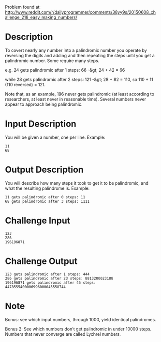 Problem found at: http://www.reddit.com/r/dailyprogrammer/comments/38yy9s/20150608_challenge_218_easy_making_numbers/


# Description
To covert nearly any number into a palindromic number you operate by reversing the digits and adding and then repeating the steps until you get a palindromic number. Some require many steps.

e.g. 24 gets palindromic after 1 steps: 66 -&amp;gt; 24 + 42 = 66

while 28 gets palindromic after 2 steps: 121 -&amp;gt; 28 + 82 = 110, so 110 + 11 (110 reversed) = 121.

Note that, as an example, 196 never gets palindromic (at least according to researchers, at least never in reasonable time). Several numbers never appear to approach being palindromic.

# Input Description

You will be given a number, one per line. Example:

    11
    68

# Output Description

You will describe how many steps it took to get it to be palindromic, and what the resulting palindrome is. Example:

    11 gets palindromic after 0 steps: 11
    68 gets palindromic after 3 steps: 1111

# Challenge Input

    123
    286
    196196871

# Challenge Output

    123 gets palindromic after 1 steps: 444
    286 gets palindromic after 23 steps: 8813200023188
    196196871 gets palindromic after 45 steps: 4478555400006996000045558744

# Note

Bonus: see which input numbers, through 1000, yield identical palindromes. 

Bonus 2: See which numbers don't get palindromic in under 10000 steps. Numbers that never converge are called Lychrel numbers. 


